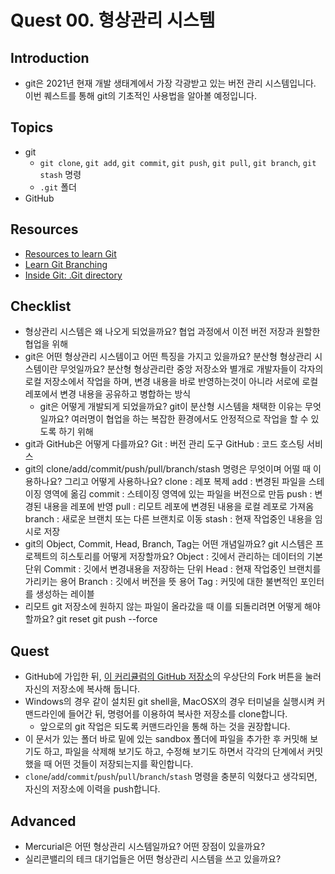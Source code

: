 # Quest 00. 형상관리 시스템

## Introduction
* git은 2021년 현재 개발 생태계에서 가장 각광받고 있는 버전 관리 시스템입니다. 이번 퀘스트를 통해 git의 기초적인 사용법을 알아볼 예정입니다.

## Topics
* git
  * `git clone`, `git add`, `git commit`, `git push`, `git pull`, `git branch`, `git stash` 명령
  * `.git` 폴더
* GitHub

## Resources
* [Resources to learn Git](https://try.github.io)
* [Learn Git Branching](https://learngitbranching.js.org/?locale=ko)
* [Inside Git: .Git directory](https://githowto.com/git_internals_git_directory)

## Checklist
* 형상관리 시스템은 왜 나오게 되었을까요?
협업 과정에서 이전 버전 저장과 원할한 협업을 위해
* git은 어떤 형상관리 시스템이고 어떤 특징을 가지고 있을까요? 분산형 형상관리 시스템이란 무엇일까요?
분산형 형상관리란 중앙 저장소와 별개로 개발자들이 각자의 로컬 저장소에서 작업을 하며, 변경 내용을 바로 반영하는것이 아니라 서로에 로컬 레포에서 변경 내용을 공유하고 병합하는 방식
  * git은 어떻게 개발되게 되었을까요? git이 분산형 시스템을 채택한 이유는 무엇일까요?
  여러명이 협업을 하는 복잡한 환경에서도 안정적으로 작업을 할 수 있도록 하기 위해
* git과 GitHub은 어떻게 다를까요?
Git : 버전 관리 도구
GitHub : 코드 호스팅 서비스
* git의 clone/add/commit/push/pull/branch/stash 명령은 무엇이며 어떨 때 이용하나요? 그리고 어떻게 사용하나요?
clone : 레포 복제
add : 변경된 파일을 스테이징 영역에 옮김
commit : 스테이징 영역에 있는 파일을 버전으로 만듬
push : 변경된 내용을 레포에 반영
pull : 리모트 레포에 변경된 내용을 로컬 레포로 가져옴
branch : 새로운 브랜치 또는 다른 브랜치로 이동 
stash : 현재 작업중인 내용을 임시로 저장
* git의 Object, Commit, Head, Branch, Tag는 어떤 개념일까요? git 시스템은 프로젝트의 히스토리를 어떻게 저장할까요?
Object : 깃에서 관리하는 데이터의 기본단위 
Commit : 깃에서 변경내용을 저장하는 단위
Head : 현재 작업중인 브랜치를 가리키는 용어
Branch : 깃에서 버전을 뜻 용어
Tag : 커밋에 대한 불변적인 포인터를 생성하는 레이블
* 리모트 git 저장소에 원하지 않는 파일이 올라갔을 때 이를 되돌리려면 어떻게 해야 할까요?
git reset
git push --force
## Quest
* GitHub에 가입한 뒤, [이 커리큘럼의 GitHub 저장소](https://github.com/KnowRe-Dev/WebDevCurriculum)의 우상단의 Fork 버튼을 눌러 자신의 저장소에 복사해 둡니다.
* Windows의 경우 같이 설치된 git shell을, MacOSX의 경우 터미널을 실행시켜 커맨드라인에 들어간 뒤, 명령어를 이용하여 복사한 저장소를 clone합니다.
  * 앞으로의 git 작업은 되도록 커맨드라인을 통해 하는 것을 권장합니다.
* 이 문서가 있는 폴더 바로 밑에 있는 sandbox 폴더에 파일을 추가한 후 커밋해 보기도 하고, 파일을 삭제해 보기도 하고, 수정해 보기도 하면서 각각의 단계에서 커밋했을 때 어떤 것들이 저장되는지를 확인합니다.
* `clone`/`add`/`commit`/`push`/`pull`/`branch`/`stash` 명령을 충분히 익혔다고 생각되면, 자신의 저장소에 이력을 push합니다.

## Advanced
* Mercurial은 어떤 형상관리 시스템일까요? 어떤 장점이 있을까요?
* 실리콘밸리의 테크 대기업들은 어떤 형상관리 시스템을 쓰고 있을까요?

